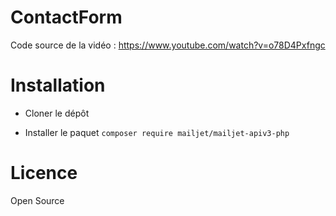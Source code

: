 # ContactForm
Code source de la vidéo : https://www.youtube.com/watch?v=o78D4Pxfngc

# Installation 
- Cloner le dépôt

- Installer le paquet `composer require mailjet/mailjet-apiv3-php`

# Licence
Open Source
